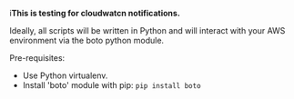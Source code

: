 

i**This is testing for cloudwatcn notifications.**

Ideally, all scripts will be written in Python and will interact with your AWS environment via the boto python module.


Pre-requisites:
- Use Python virtualenv.
- Install 'boto' module with pip: `pip install boto`

